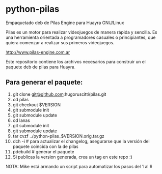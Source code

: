 python-pilas
============ 

Empaquetado deb de Pilas Engine para Huayra GNU/Linux

Pilas es un motor para realizar videojuegos de manera rápida y sencilla. 
Es una herramienta orientada a programadores casuales o principiantes, 
que quiera comenzar a realizar sus primeros videojuegos. 

http://www.pilas-engine.com.ar

Este repositorio contiene los archivos necesarios para construir un el paquete deb de pilas para Huayra.

## Para generar el paquete: ##

1. git clone git@github.com:hugoruscitti/pilas.git
2. cd pilas
3. git checkout $VERSION
4. git submodule init
5. git submodule update
6. cd lanas
7. git submodule init
8. git submodule update
9. tar cvzf ../python-pilas_$VERSION.orig.tar.gz
10. dch -i # para actualizar el changelog, asegurarse que la versión del paquete coincida con la de pilas
11. pdebuild # generar el paquete
12. Si publicas la version generada, crea un tag en este repo :)


NOTA: Mike está armando un script para automatizar los pasos del 1 al 9
